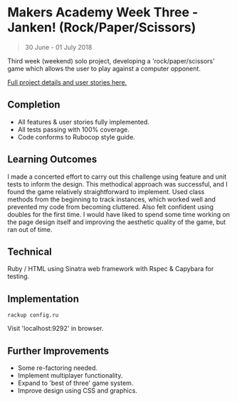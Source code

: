 # Makers Academy Week Three - Janken! (Rock/Paper/Scissors)
> 30 June - 01 July 2018

Third week (weekend) solo project, developing a 'rock/paper/scissors' game which allows the user to play against a computer opponent.

[Full project details and user stories here.](https://github.com/makersacademy/rps-challenge/blob/master/README.md)

## Completion

* All features & user stories fully implemented.
* All tests passing with 100% coverage.
* Code conforms to Rubocop style guide.

## Learning Outcomes

I made a concerted effort to carry out this challenge using feature and unit tests to inform the design. This methodical approach was successful, and I found the game relatively straightforward to implement. Used class methods from the beginning to track instances, which worked well and prevented my code from becoming cluttered. Also felt confident using doubles for the first time. I would have liked to spend some time working on the page design itself and improving the aesthetic quality of the game, but ran out of time.

## Technical

Ruby / HTML using Sinatra web framework with Rspec & Capybara for testing.

## Implementation

```shell
rackup config.ru
```
Visit 'localhost:9292' in browser.

## Further Improvements

* Some re-factoring needed.
* Implement multiplayer functionality.
* Expand to 'best of three' game system.
* Improve design using CSS and graphics.
